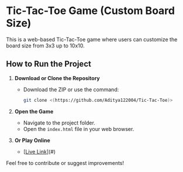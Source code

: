 # Tic-Tac-Toe Game (Custom Board Size)

This is a web-based Tic-Tac-Toe game where users can customize the board size from 3x3 up to 10x10.

## How to Run the Project

1. **Download or Clone the Repository**
   - Download the ZIP or use the command:
     ```bash
     git clone <(https://github.com/Aditya122004/Tic-Tac-Toe)>
     ```
2. **Open the Game**
   - Navigate to the project folder.
   - Open the `index.html` file in your web browser.

3. **Or Play Online**
   - [[Live Link](https://aditya122004.github.io/Tic-Tac-Toe/)](#)


Feel free to contribute or suggest improvements!
